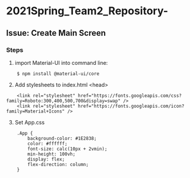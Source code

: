 # 2021Spring_Team2_Repository-

## Issue: Create Main Screen

### Steps

1. import Material-UI into command line:
```
    $ npm install @material-ui/core
```
2. Add stylesheets to index.html &lt;head&gt;
```
    <link rel="stylesheet" href="https://fonts.googleapis.com/css?family=Roboto:300,400,500,700&display=swap" />
    <link rel="stylesheet" href="https://fonts.googleapis.com/icon?family=Material+Icons" />
```

3. Set App.css
```
    .App {
        background-color: #1E2838;
        color: #ffffff;
        font-size: calc(10px + 2vmin);
        min-height: 100vh;
        display: flex;
        flex-direction: column;
    }
```
